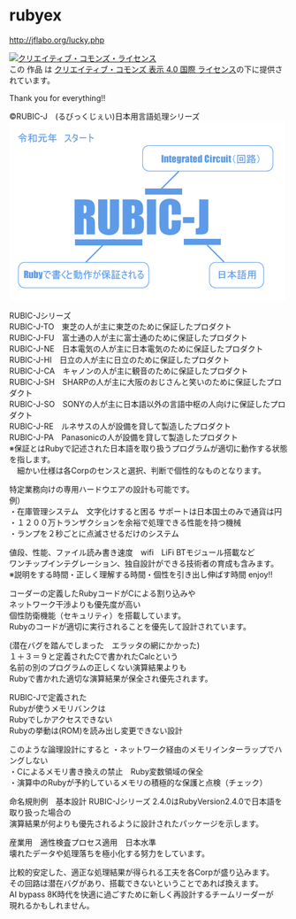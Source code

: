 # rubyex
http://jflabo.org/lucky.php

<a rel="license" href="http://creativecommons.org/licenses/by/4.0/"><img alt="クリエイティブ・コモンズ・ライセンス" style="border-width:0" src="https://i.creativecommons.org/l/by/4.0/88x31.png" /></a><br />この 作品 は <a rel="license" href="http://creativecommons.org/licenses/by/4.0/">クリエイティブ・コモンズ 表示 4.0 国際 ライセンス</a>の下に提供されています。

Thank you for everything!!

©RUBIC-J　(るびっくじぇい)日本用言語処理シリーズ  
![abstract basic design](https://raw.githubusercontent.com/JFLABO/rubyex/master/RUBIC-J.png)


RUBIC-Jシリーズ  
RUBIC-J-TO　東芝の人が主に東芝のために保証したプロダクト  
RUBIC-J-FU　富士通の人が主に富士通のために保証したプロダクト  
RUBIC-J-NE　日本電気の人が主に日本電気のために保証したプロダクト  
RUBIC-J-HI　日立の人が主に日立のために保証したプロダクト  
RUBIC-J-CA　キャノンの人が主に観音のために保証したプロダクト  
RUBIC-J-SH　SHARPの人が主に大阪のおじさんと笑いのために保証したプロダクト  
RUBIC-J-SO　SONYの人が主に日本語以外の言語中枢の人向けに保証したプロダクト  
RUBIC-J-RE　ルネサスの人が設備を貸して製造したプロダクト  
RUBIC-J-PA　Panasonicの人が設備を貸して製造したプロダクト  
※保証とはRubyで記述された日本語を取り扱うプログラムが適切に動作する状態を指します。  
　細かい仕様は各Corpのセンスと選択、判断で個性的なものとなります。
 
 特定業務向けの専用ハードウエアの設計も可能です。  
 例）  
 ・在庫管理システム　文字化けすると困る  サポートは日本国土のみで通貨は円  
 ・１２００万トランザクションを余裕で処理できる性能を持つ機械  
 ・ランプを２秒ごとに点滅させるだけのシステム  
 
 値段、性能、ファイル読み書き速度　wifi　LiFi BTモジュール搭載など  
 ワンチップインテグレーション、独自設計ができる技術者の育成も含みます。  
 ※説明をする時間・正しく理解する時間・個性を引き出し伸ばす時間
 enjoy!!
 
 コーダーの定義したRubyコードがCによる割り込みや  
 ネットワーク干渉よりも優先度が高い  
 個性防衛機能（セキュリティ）を搭載しています。  
 Rubyのコードが適切に実行されることを優先して設計されています。
 
 (潜在バグを踏んでしまった　エラッタの網にかかった)  
 １＋３＝９と定義されたCで書かれたCalcという  
 名前の別のプログラムの正しくない演算結果よりも  
 Rubyで書かれた適切な演算結果が保全され優先されます。  
 
 RUBIC-Jで定義された  
 Rubyが使うメモリバンクは  
 Rubyでしかアクセスできない  
 Rubyの挙動は(ROM)を読み出し変更できない設計
 
 このような論理設計にすると
 ・ネットワーク経由のメモリインターラップでハングしない  
 ・Cによるメモリ書き換えの禁止　Ruby変数領域の保全  
 ・演算中のRubyが予約しているメモリの積極的な保護と点検（チェック）  
 
 命名規則例　基本設計
 RUBIC-Jシリーズ  2.4.0はRubyVersion2.4.0で日本語を取り扱った場合の  
 演算結果が何よりも優先されるように設計されたパッケージを示します。  
 
 産業用　適性検査プロセス適用　日本水準  
 壊れたデータや処理落ちを極小化する努力をしています。  
 
 比較的安定した、適正な処理結果が得られる工夫を各Corpが盛り込みます。  
 その回路は潜在バグがあり、搭載できないということであれば換えます。  
 AI bypass 8K時代を快適に過ごすために新しく再設計するチームリーダーが  
 現れるかもしれません。
 
